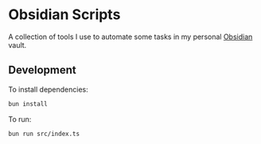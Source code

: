 # Obsidian Scripts

A collection of tools I use to automate some tasks in my personal [Obsidian](https://obsidian.md/) vault.

## Development

To install dependencies:

```bash
bun install
```

To run:

```bash
bun run src/index.ts
```
